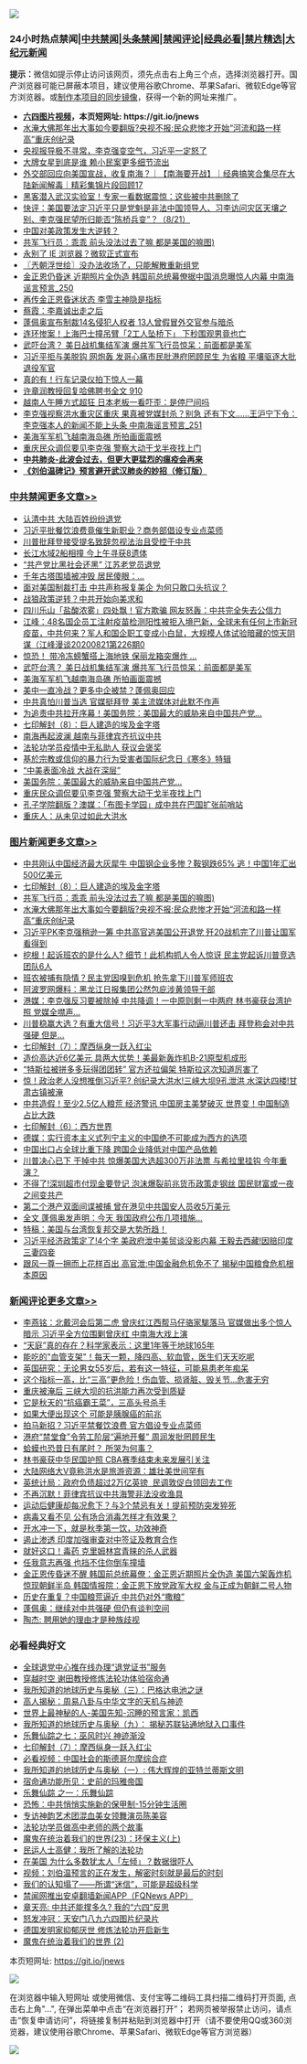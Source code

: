 ![](https://raw.githubusercontent.com/fqnews/bnews/master/64photo/fqnews-qr.jpg)

<div id="tt">
<h3>24小时热点禁闻|<a href="#%E4%B8%AD%E5%85%B1%E7%A6%81%E9%97%BB%E6%9B%B4%E5%A4%9A%E6%96%87%E7%AB%A0">中共禁闻</a>|<a href="#%E5%9B%BE%E7%89%87%E6%96%B0%E9%97%BB%E6%9B%B4%E5%A4%9A%E6%96%87%E7%AB%A0">头条禁闻</a>|<a href="#%E6%96%B0%E9%97%BB%E8%AF%84%E8%AE%BA%E6%9B%B4%E5%A4%9A%E6%96%87%E7%AB%A0">禁闻评论|<a href="#%E5%BF%85%E7%9C%8B%E7%BB%8F%E5%85%B8%E5%A5%BD%E6%96%87">经典必看|<a href="/video.md#%E7%A6%81%E7%89%87%E7%B2%BE%E9%80%89">禁片精选</a>|<a href="https://github.com/fqnews/djy/blob/master/gb/nf1351518.md#1">大纪元新闻</a></h3>
<div><b>提示：</b>微信如提示停止访问该网页，须先点击右上角三个点，选择浏览器打开。国产浏览器可能已屏蔽本项目，建议使用谷歌Chrome、苹果Safari、微软Edge等官方浏览器。或<a href="https://github.com/fqnews/bnews/blob/master/%E5%88%B6%E4%BD%9Cgit%E7%A6%81%E9%97%BB%E9%95%9C%E5%83%8F.md">制作本项目的同步镜像</a>，获得一个新的网址来推广。</div>
<ul>
<li><b><a href="http://d1.bdrive.tk/64.mp4" target="_blank">六四图片视频</a>，本页短网址: https://git.io/jnews</b></li>
<li><a href="/topimagenews/20200821/1383668.md">水淹大佛那年出大事如今要翻版?央视不报:民众悲惨才开始“河流和路一样高”重庆创纪录</a></li>
<li><a href="/bannedvideo/20200821/1383705.md">央视报导极不寻常，李克强变空气，习近平一定怒了</a></li>
<li><a href="/cnnews/20200822/1383991.md">大牌女星到底是谁 赖小民案更多细节流出</a></li>
<li><a href="/bannedvideo/20200822/1383780.md">外交部回应向美国宣战，收复南海？｜【南海要开战】｜经典搞笑合集尽在大陆新闻解毒｜精彩集锦片段回顾17</a></li>
<li><a href="/cnnews/20200822/1383856.md">黑客潜入武汉实验室！专家一看数据震惊：这些被中共删除了</a></li>
<li><a href="/bannedvideo/20200821/1383716.md">快评：美国要法定习近平只是党魁是非法中国领导人、习李访问灾区天壤之别、李克强民望所归能否“陈桥兵变”？（8/21）</a></li>
<li><a href="/headline/20200822/1383776.md">中国对美政策发生大逆转？</a></li>
<li><a href="/topimagenews/20200822/1383915.md">共军飞行员：乖乖 前头没法过去了嘛 都是美国的嘛图)</a></li>
<li><a href="/cnnews/20200822/1383798.md">永别了 IE 浏览器？微软正式宣布</a></li>
<li><a href="/ssgc/20200822/1383778.md">〖兲朝浮世绘〗没办法收场了，只能解散重新组党</a></li>
<li><a href="/comments/20200822/1383832.md">金正恩仍昏迷 近期照片全伪造 韩国前总统幕僚据中国消息曝惊人内幕 中南海谣言预言_250</a></li>
<li><a href="/cnnews/20200822/1383807.md">再传金正恩昏迷状态 李雪主神隐是指标</a></li>
<li><a href="/baitai/20200822/1383998.md">蔡霞：李嘉诚出走之后</a></li>
<li><a href="/cnnews/20200822/1383855.md">蓬佩奥宣布制裁14名侵犯人权者 13人曾假冒外交官参与暗杀</a></li>
<li><a href="/cnnews/20200822/1383806.md">连环惨案！上海巴士撞吊臂「2工人坠桥下」 下秒围观男竟也亡</a></li>
<li><a href="/cbnews/20200822/1383996.md">武吓台湾？ 美日战机集结军演 爆共军飞行员惊呆：前面都是美军</a></li>
<li><a href="/cnnews/20200821/1383682.md">习近平拒与美脱钩 网炮轰 发哥心痛市民批港府罔顾民生 为省粮 平壤驱逐大批退役军官</a></li>
<li><a href="/cnnews/20200822/1383799.md">真的有！行车记录仪拍下惊人一幕</a></li>
<li><a href="/bannedvideo/20200822/1383838.md">许章润教授回复哈佛聘书全文 910</a></li>
<li><a href="/funmedia/20200822/1383772.md">越南人午睡方式超狂 日本老板一看吓歪：是停尸间吗</a></li>
<li><a href="/comments/20200822/1383847.md">李克强视察洪水重灾区重庆 果真被党媒封杀？别急 还有下文……王沪宁下令：李克强本人的新闻不能上头条 中南海谣言预言_251</a></li>
<li><a href="/cbnews/20200822/1383995.md">美海军军机飞越南海岛礁 所拍画面震撼</a></li>
<li><a href="/cbnews/20200822/1383872.md">重庆民众调侃要见李克强 警察大动干戈半夜找上门</a></li>
<li><b><a href="/comments/20200211/1275071.md" target="_blank">中共肺炎-此波会过去，但更大更猛烈的瘟疫会再来</a></b></li>
<li><b><a href="/comments/20200207/1272816.md" target="_blank">《刘伯温碑记》预言避开武汉肺炎的妙招（修订版）</a></b></li>
</ul>
</div>

<div class="catlist">
<h3><a href="/cbnews/" target="_blank">中共禁闻</a><span><a href="/cbnews/" target="_blank" rel="nofollow">更多文章>></a></span></h3>
<ul>
<li><a href="/cbnews/20200822/1384088.md" target="_blank">认清中共 大陆百姓纷纷退党</a></li>
<li><a href="/cbnews/20200822/1384079.md" target="_blank">习近平批餐饮浪费竟催生新职业？商务部倡设专业点菜师</a></li>
<li><a href="/cbnews/20200822/1384070.md" target="_blank">川普批拜登接受提名致辞忽视法治且受控于中共</a></li>
<li><a href="/cbnews/20200822/1384066.md" target="_blank">长江水域2船相撞 今上午寻获8遗体</a></li>
<li><a href="/cbnews/20200822/1384055.md" target="_blank">“共产党比黑社会还黑” 江苏老党员退党</a></li>
<li><a href="/cbnews/20200822/1384047.md" target="_blank">千年古塔围墙被冲毁 居民傻眼：…</a></li>
<li><a href="/cbnews/20200822/1384022.md" target="_blank">面对美国制裁打击 中共声称报复美企 为何只敢口头抗议？</a></li>
<li><a href="/cbnews/20200822/1384021.md" target="_blank">战狼政策逆转？中共开始向美求和</a></li>
<li><a href="/cbnews/20200822/1384020.md" target="_blank">四川乐山「盐酸浓雾」四处飘！官方欺骗 网友怒轰：中共完全失去公信力</a></li>
<li><a href="/cbnews/20200822/1384012.md" target="_blank">江峰：48名国企员工注射疫苗检测阳性被拒入境巴新，全球未有任何上市新冠疫苗，中共何来？军人和国企职工变成小白鼠，大规模人体试验暗藏的惊天阴谋（江峰漫谈20200821第226期0</a></li>
<li><a href="/cbnews/20200822/1383999.md" target="_blank">惊恐！ 带冷冻螃蟹搭上海地铁 保丽龙箱突爆炸 …</a></li>
<li><a href="/cbnews/20200822/1383996.md" target="_blank">武吓台湾？ 美日战机集结军演 爆共军飞行员惊呆：前面都是美军</a></li>
<li><a href="/cbnews/20200822/1383995.md" target="_blank">美海军军机飞越南海岛礁 所拍画面震撼</a></li>
<li><a href="/cbnews/20200822/1383988.md" target="_blank">美中一直冷战？更多中企被禁？蓬佩奥回应</a></li>
<li><a href="/cbnews/20200822/1383974.md" target="_blank">中共真怕川普当选 官媒挺拜登 美主流媒体对此默不作声</a></li>
<li><a href="/cbnews/20200822/1383943.md" target="_blank">为追责中共拉开序幕！美国务院：美国最大的威胁来自中国共产党…</a></li>
<li><a href="/comments/20200822/1383925.md" target="_blank">七印解封（8）：巨人建造的埃及金字塔</a></li>
<li><a href="/cbnews/20200822/1383916.md" target="_blank">南海再起波澜 越南与菲律宾齐抗议中共</a></li>
<li><a href="/cbnews/20200822/1383653.md" target="_blank">法轮功学员疫情中无私助人 获议会褒奖</a></li>
<li><a href="/cbnews/20200822/1383859.md" target="_blank">基於宗教或信仰的暴力行为受害者国际纪念日《寒冬》特辑</a></li>
<li><a href="/cbnews/20200822/1383901.md" target="_blank">“中美表面冷战 大战在深层”</a></li>
<li><a href="/cbnews/20200822/1383873.md" target="_blank">美国务院：美国最大的威胁来自中国共产党…</a></li>
<li><a href="/cbnews/20200822/1383872.md" target="_blank">重庆民众调侃要见李克强 警察大动干戈半夜找上门</a></li>
<li><a href="/cbnews/20200822/1383861.md" target="_blank">孔子学院翻版？澳媒：「布图卡学园」成中共在巴国扩张前哨站</a></li>
<li><a href="/cbnews/20200822/1383851.md" target="_blank">重庆人：从未见过如此大洪水</a></li>

</ul>
</div>
<div class="catlist">
<h3><a href="/topimagenews/" target="_blank">图片新闻</a><span><a href="/topimagenews/" target="_blank" rel="nofollow">更多文章>></a></span></h3>
<ul>
<li><a href="/topimagenews/20200822/1384137.md" target="_blank">中共刚认中国经济最大灰犀牛 中国钢企业多惨？鞍钢跌65% 逃！中国1年汇出500亿美元</a></li>
<li><a href="/comments/20200822/1383925.md" target="_blank">七印解封（8）：巨人建造的埃及金字塔</a></li>
<li><a href="/topimagenews/20200822/1383915.md" target="_blank">共军飞行员：乖乖 前头没法过去了嘛 都是美国的嘛图)</a></li>
<li><a href="/topimagenews/20200821/1383668.md" target="_blank">水淹大佛那年出大事如今要翻版?央视不报:民众悲惨才开始“河流和路一样高”重庆创纪录</a></li>
<li><a href="/topimagenews/20200821/1383595.md" target="_blank">习近平PK李克强稍逊一筹 中共高官逃美国公开退党 歼20战机完了川普让国军看得到</a></li>
<li><a href="/topimagenews/20200821/1383581.md" target="_blank">挖根！起诉班农的是什么人? 细节！此机构抓人令人惊讶 民主党起诉川普竞选团队6人</a></li>
<li><a href="/topimagenews/20200821/1383491.md" target="_blank">班农被捕有隐情？民主党因嗅到危机 抢先拿下川普军师班农</a></li>
<li><a href="/topimagenews/20200821/1383271.md" target="_blank">阿波罗网爆料：黑龙江日报集团公然包庇涉黄领导干部</a></li>
<li><a href="/topimagenews/20200820/1383199.md" target="_blank">港媒：李克强反习要被除掉 中共降调！一中原则剩一中两府 林书豪获台湾护照 党媒全噤声…</a></li>
<li><a href="/topimagenews/20200820/1383194.md" target="_blank">川普稳赢大选？有重大信号！习近平3大军事行动逼川普还击 拜登称会对中共强硬 但是&#8230;</a></li>
<li><a href="/comments/20200820/1383036.md" target="_blank">七印解封（7）：摩西纵身一跃入红尘</a></li>
<li><a href="/topimagenews/20200820/1382927.md" target="_blank">造价高达近6亿美元 具两大优势！美最新轰炸机B-21原型机成形</a></li>
<li><a href="/topimagenews/20200820/1382904.md" target="_blank">“特斯拉被拼多多玩得团团转” 官方还拉偏架 特斯拉这次知道厉害了</a></li>
<li><a href="/topimagenews/20200819/1382697.md" target="_blank">惊！政治老人没想推倒习近平? 创纪录大洪水!三峡大坝9孔泄洪 水深达四楼!甘肃古镇被淹</a></li>
<li><a href="/topimagenews/20200819/1382597.md" target="_blank">中共造假！至少2.5亿人粮荒 经济警讯 中国房主美梦破灭 世界变！中国制造占比大跌</a></li>
<li><a href="/comments/20200819/1382591.md" target="_blank">七印解封（6）：西方世界</a></li>
<li><a href="/topimagenews/20200819/1382405.md" target="_blank">德媒：实行资本主义式列宁主义的中国绝不可能成为西方的选项</a></li>
<li><a href="/topimagenews/20200819/1382271.md" target="_blank">中国出口占全球比重下降 跨国企业降低对中国产品依赖</a></li>
<li><a href="/topimagenews/20200818/1382205.md" target="_blank">川普决心已下 干掉中共 惊爆美国大选超300万非法票 与希拉里挂钩 今年重演？</a></li>
<li><a href="/topimagenews/20200818/1382108.md" target="_blank">不得了!深圳超市付现金要登记 泡沫爆裂前兆货币政策走钢丝 国民财富或一夜之间变共产</a></li>
<li><a href="/topimagenews/20200818/1381909.md" target="_blank">第二个港产双面间谍被捕 曾在港见中共国安人员收5万美元</a></li>
<li><a href="/topimagenews/20200818/1381813.md" target="_blank">全文 蓬佩奥发声明：今天 我国政府公布几项措施…</a></li>
<li><a href="/comments/20200818/1381765.md" target="_blank">特稿：美国与台湾恢复邦交是大势所趋！</a></li>
<li><a href="/topimagenews/20200817/1381657.md" target="_blank">习近平经济政策定了!4个字 美政府泄中美贸谈没影内幕 王毅去西藏!因赔印度三妻四妾</a></li>
<li><a href="/topimagenews/20200817/1381618.md" target="_blank">跟风一尊一拥而上花样百出 高官泄:中国金融危机免不了 揭秘中国粮食危机根本原因</a></li>

</ul>
</div>
<div class="catlist">
<h3><a href="/comments/" target="_blank">新闻评论</a><span><a href="/comments/" target="_blank" rel="nofollow">更多文章>></a></span></h3>
<ul>
<li><a href="/comments/20200822/1384166.md" target="_blank">李燕铭：北戴河会后第二虎 曾庆红江西帮马仔骆家駹落马 官媒做出多个惊人暗示 习近平全方位围剿曾庆红 中南海大戏上演</a></li>
<li><a href="/comments/20200822/1384163.md" target="_blank">“天庭”真的存在？科学家表示：这里1年等于地球165年</a></li>
<li><a href="/comments/20200822/1384162.md" target="_blank">能吃的&quot;血管支架&quot;！每天一颗，降四高、软血管，医生们天天吃呢</a></li>
<li><a href="/comments/20200822/1384161.md" target="_blank">英国研究：无论男女55岁后，若有这一特征，可能易患老年痴呆</a></li>
<li><a href="/comments/20200822/1384160.md" target="_blank">这个指标一高，比“三高”更危险！伤血管、损肾脏、毁关节…危害无穷</a></li>
<li><a href="/comments/20200822/1384142.md" target="_blank">重庆被淹后 三峡大坝的抗洪能力再次受到质疑</a></li>
<li><a href="/comments/20200822/1384141.md" target="_blank">它是秋天的“抗癌霸王菜”，三高头号杀手</a></li>
<li><a href="/comments/20200822/1384140.md" target="_blank">如果大便出现这个 可能是胰腺癌的前兆</a></li>
<li><a href="/comments/20200822/1384077.md" target="_blank">拍马新招？习近平禁餐饮浪费 官方倡设专业点菜师</a></li>
<li><a href="/comments/20200822/1384076.md" target="_blank">港府“禁堂食”令劳工阶层“遍地开餐” 周润发批罔顾民生</a></li>
<li><a href="/comments/20200822/1384075.md" target="_blank">蛤蟆也恐昔日有尾时？ 所哭为何事？</a></li>
<li><a href="/comments/20200822/1384074.md" target="_blank">林书豪获中华民国护照 CBA赛季结束未来发展引关注</a></li>
<li><a href="/comments/20200822/1384052.md" target="_blank">大陆网络大V竟称洪水是旅游资源：雄壮美世间罕有</a></li>
<li><a href="/comments/20200822/1384043.md" target="_blank">英统计局：政府负债超过2万亿英镑  民调敦促白领回去工作</a></li>
<li><a href="/comments/20200822/1384026.md" target="_blank">不再沉默！菲律宾抗议中共海警非法没收渔具</a></li>
<li><a href="/comments/20200822/1384015.md" target="_blank">运动后健康却每况愈下？与3个禁忌有关！提前预防突发猝死</a></li>
<li><a href="/comments/20200822/1384014.md" target="_blank">病毒又看不见 公有场合消毒怎样才有效果？</a></li>
<li><a href="/comments/20200822/1384013.md" target="_blank">开水冲一下，就是秋季第一饮，功效神奇</a></li>
<li><a href="/comments/20200822/1384007.md" target="_blank">遏止渗透 印度加强审查对中签证及教育合作</a></li>
<li><a href="/comments/20200822/1384002.md" target="_blank">就好这口！毒药 克里姆林宫青睐的杀人武器</a></li>
<li><a href="/comments/20200822/1384001.md" target="_blank">任我意志再强 也挡不住你倒车撞墙</a></li>
<li><a href="/comments/20200822/1383993.md" target="_blank">金正恩传昏迷不醒 韩国前总统幕僚：金正恩近期照片全伪造 美国六架轰炸机惊现朝鲜半岛 韩国情报院：金正恩下放党政军大权 金与正成为朝鲜二号人物</a></li>
<li><a href="/comments/20200822/1383983.md" target="_blank">历史在重复？中国粮荒逼近 中共仍对外“撒粮”</a></li>
<li><a href="/comments/20200822/1383982.md" target="_blank">蓬佩奥：继续对中共强硬 但仍有谈判空间</a></li>
<li><a href="/comments/20200822/1383976.md" target="_blank">陶杰: 聘用她的理由才是种族歧视</a></li>

</ul>
</div>

<div class="catlist">
<h3>必看经典好文</h3>
<ul>
<li><a href="/cbnews/20200819/1382346.md" target="_blank">全球退党中心推在线办理“退党证书”服务</a></li>
<li><a href="/comments/20200511/1322384.md" target="_blank">穿越时空 谢田教授修炼法轮功体验宿命通</a></li>
<li><a href="/tculture/xiulian/20170726/797589.md" target="_blank">我所知道的地球历史与奥秘（三）：巴格达电池之谜</a></li>
<li><a href="/aomi/history/20170924/831575.md" target="_blank">高人揭秘：周易八卦与中华文字的天机与神迹</a></li>
<li><a href="/comments/20200605/783244.md" target="_blank">世界上最神秘的人-美国先知-沉睡的预言家：凯西</a></li>
<li><a href="/topimagenews/20180325/919134.md" target="_blank">我所知道的地球历史与奥秘（九）： 揭秘苏联钻通地狱入口事件</a></li>
<li><a href="/tculture/20190101/792550.md" target="_blank">乐舞仙踪之七：巫风时兴 神迹渐没</a></li>
<li><a href="/comments/20200820/1383036.md" target="_blank">七印解封（7）：摩西纵身一跃入红尘</a></li>
<li><a href="/comments/20200806/1375443.md" target="_blank">必看视频：中国社会的斯德哥尔摩综合症</a></li>
<li><a href="/tculture/xiulian/20170611/772817.md" target="_blank">我所知道的地球历史与奥秘（一）: 伟大辉煌的亚特兰蒂斯文明</a></li>
<li><a href="/cbnews/20180711/970353.md" target="_blank">宿命通功能所见：史前的玛雅帝国</a></li>
<li><a href="/tculture/20170710/789533.md" target="_blank">乐舞仙踪 之一：乐舞仙踪</a></li>
<li><a href="/baitai/20200711/1359005.md" target="_blank">恐怖：中共悄悄实施新的保甲制-15分钟生活圈</a></li>
<li><a href="/topimagenews/20180404/923380.md" target="_blank">专访神韵艺术团混血美女领舞演员陈美容</a></li>
<li><a href="/comments/20200629/1352533.md" target="_blank">法轮功学员做高中老师的两个故事</a></li>
<li><a href="/ssgc/20180904/993719.md" target="_blank">魔鬼在统治着我们的世界(23)：环保主义(上)</a></li>
<li><a href="/ccpdope/20200729/1369047.md" target="_blank">民运人士高健：我所了解的法轮功</a></li>
<li><a href="/comments/20200427/1319933.md" target="_blank">在美国 为什么多数犹太人「左倾」？数据很吓人</a></li>
<li><a href="/comments/20200628/1351782.md" target="_blank">视频：刘伯温预言的正在发生，解密时刻就是最后的时刻</a></li>
<li><a href="/sohnews/20161029/607205.md" target="_blank">我们的认知塌了——所谓“迷信”，可能是超级科学</a></li>
<li><a href="/comments/20200503/1322531.md" target="_blank">禁闻网推出安卓翻墙新闻APP（FQNews APP）</a></li>
<li><a href="/comments/20200607/1341003.md" target="_blank">章天亮: 中共还能撑多久? 我的“六四”反思</a></li>
<li><a href="/comments/20200604/783200.md" target="_blank">怒发冲冠：天安门八九六四图片纪录片</a></li>
<li><a href="/comments/20200722/1364497.md" target="_blank">德国发明家抑郁厌世 修炼法轮功开启新生</a></li>
<li><a href="/topimagenews/20180520/944940.md" target="_blank">魔鬼在统治着我们的世界 (2)</a></li>

</ul>
</div>

本页短网址: https://git.io/jnews

![](https://raw.githubusercontent.com/fqnews/bnews/master/64photo/fqnews-qr.jpg)

在浏览器中输入短网址 或使用微信、支付宝等二维码工具扫描二维码打开页面, 点击右上角"...", 在弹出菜单中点击“在浏览器打开”； 若网页被举报禁止访问，请点击“恢复申请访问”，将链接复制并粘贴到浏览器中打开（请不要使用QQ或360浏览器，建议使用谷歌Chrome、苹果Safari、微软Edge等官方浏览器）

![](https://raw.githubusercontent.com/fqnews/bnews/master/64photo/wx.jpg)